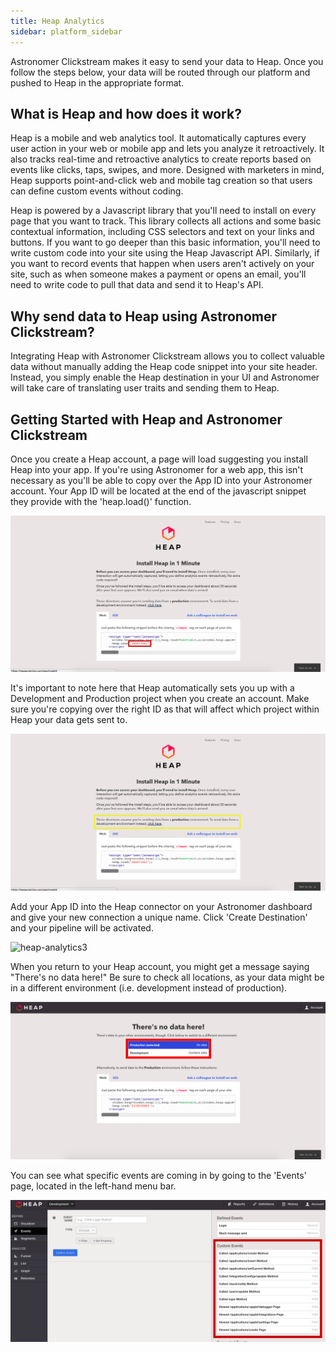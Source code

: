 ```yaml
---
title: Heap Analytics
sidebar: platform_sidebar
---
```


Astronomer Clickstream makes it easy to send your data to Heap. Once you follow the steps below, your data will be routed through our platform and pushed to Heap in the appropriate format. 

## What is Heap and how does it work?

Heap is a mobile and web analytics tool. It automatically captures every user action in your web or mobile app and lets you analyze it retroactively. It also tracks real-time and retroactive analytics to create reports based on events like clicks, taps, swipes, and more. Designed with marketers in mind, Heap supports point-and-click web and mobile tag creation so that users can define custom events without coding. 

Heap is powered by a Javascript library that you'll need to install on every page that you want to track. This library collects all actions and some basic contextual information, including CSS selectors and text on your links and buttons. If you want to go deeper than this basic information, you'll need to write custom code into your site using the Heap Javascript API. Similarly, if you want to record events that happen when users aren't actively on your site, such as when someone makes a payment or opens an email, you'll need to write code to pull that data and send it to Heap's API. 

## Why send data to Heap using Astronomer Clickstream?

Integrating Heap with Astronomer Clickstream allows you to collect valuable data without manually adding the Heap code snippet into your site header. Instead, you simply enable the Heap destination in your UI and Astronomer will take care of translating user traits and sending them to Heap. 

## Getting Started with Heap and Astronomer Clickstream

Once you create a Heap account, a page will load suggesting you install Heap into your app. If you're using Astronomer for a web app, this isn't necessary as you'll be able to copy over the App ID into your Astronomer account. Your App ID will be located at the end of the javascript snippet they provide with the 'heap.load()' function.

![heap-analytics1](../../../images/heap-analytics1.png)

It's important to note here that Heap automatically sets you up with a Development and Production project when you create an account. Make sure you're copying over the right ID as that will affect which project within Heap your data gets sent to.

![heap-analytics2](../../../images/heap-analytics2.png)

Add your App ID into the Heap connector on your Astronomer dashboard and give your new connection a unique name. Click 'Create Destination' and your pipeline will be activated.

![heap-analytics3](../../../images/heap-analytics3.gif)


When you return to your Heap account, you might get a message saying "There's no data here!" Be sure to check all locations, as your data might be in a different environment (i.e. development instead of production).

![heap-analytics4](../../../images/heap-analytics4.png)

You can see what specific events are coming in by going to the 'Events' page, located in the left-hand menu bar.

![heap-analytics5](../../../images/heap-analytics5.png)